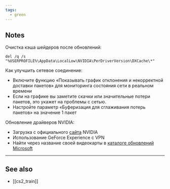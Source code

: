 ```yaml
---
tags:
  - green
---
```

## Notes

Очистка кэша шейдеров после обновлений:
```
del /q /s "%USERPROFILE%\AppData\LocalLow\NVIDIA\PerDriverVersion\DXCache\*"
```

Как улучшить сетевое соединение:
- Включите функцию «Показывать график отклонения и некорректной доставки пакетов» для мониторинга состояния сети в реальном времени
- Если на графике вы заметите скачки или значительные потери пакетов, это укажет на проблемы с сетью.
- Настройте параметр «Буферизация для сглаживания потерь пакетов» на значение 1 пакет

Обновление драйверов NVIDIA:
- Загрузка с официального [сайта](https://www.nvidia.com/ru-ru/geforce/drivers/) NVIDIA 
- Использование GeForce Experience с VPN
- Найти через название своей видеокарты в [каталоге обновлений Microsoft](https://www.catalog.update.microsoft.com/Search.aspx?q=RTX%204090)

---
## See also
- [[cs2_train]]
